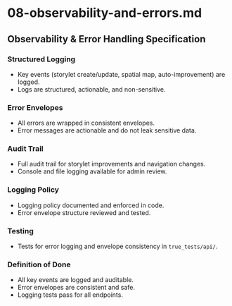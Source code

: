 # 08-observability-and-errors.md

## Observability & Error Handling Specification

### Structured Logging
- Key events (storylet create/update, spatial map, auto-improvement) are logged.
- Logs are structured, actionable, and non-sensitive.

### Error Envelopes
- All errors are wrapped in consistent envelopes.
- Error messages are actionable and do not leak sensitive data.

### Audit Trail
- Full audit trail for storylet improvements and navigation changes.
- Console and file logging available for admin review.

### Logging Policy
- Logging policy documented and enforced in code.
- Error envelope structure reviewed and tested.

### Testing
- Tests for error logging and envelope consistency in `true_tests/api/`.

### Definition of Done
- All key events are logged and auditable.
- Error envelopes are consistent and safe.
- Logging tests pass for all endpoints.

